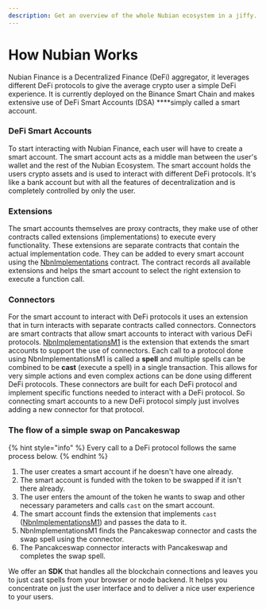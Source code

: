 ```yaml
---
description: Get an overview of the whole Nubian ecosystem in a jiffy.
---
```


# How Nubian Works

Nubian Finance is a Decentralized Finance \(DeFi\) aggregator, it leverages different DeFi protocols to give the average crypto user a simple DeFi experience. It is currently deployed on the Binance Smart Chain and makes extensive use of DeFi Smart Accounts \(DSA\) ****simply called a smart account. 

### **DeFi Smart Accounts**

To start interacting with Nubian Finance, each user will have to create a smart account. The smart account acts as a middle man between the user's wallet and the rest of the Nubian Ecosystem. The smart account holds the users crypto assets and is used to interact with different DeFi protocols. It's like a bank account but with all the features of decentralization and is completely controlled by only the user. 

### Extensions

The smart accounts themselves are proxy contracts, they make use of other contracts called extensions \(implementations\) to execute every functionality. These extensions are separate contracts that contain the actual implementation code. They can be added to every smart account using the [NbnImplementations](dsa-introduction/core/nbnimplementations.md) contract. The contract records all available extensions and helps the smart account to select the right extension to execute a function call. 

### Connectors

For the smart account to interact with DeFi protocols it uses an extension that in turn interacts with separate contracts called connectors. Connectors are smart contracts that allow smart accounts to interact with various DeFi protocols. [NbnImplementationsM1](dsa-introduction/implementations/nbndefaultimplementation.md) is the extension that extends the smart accounts to support the use of connectors. Each call to a protocol done using NbnImplementationsM1 is called a **spell** and multiple spells can be combined to be **cast** \(execute a spell\) in a single transaction. This allows for very simple actions and even complex actions can be done using different DeFi protocols. These connectors are built for each DeFi protocol and implement specific functions needed to interact with a DeFi protocol. So connecting smart accounts to a new DeFi protocol simply just involves adding a new connector for that protocol.

### The flow of a simple swap on Pancakeswap 

{% hint style="info" %}
Every call to a DeFi protocol follows the same process below.
{% endhint %}

1. The user creates a smart account if he doesn't have one already.
2. The smart account is funded with the token to be swapped if it isn't there already.
3. The user enters the amount of the token he wants to swap and other necessary parameters and calls `cast` on the smart account.
4. The smart account finds the extension that implements `cast`  \([NbnImplementationsM1](dsa-introduction/implementations/nbnimplementationm1.md)\) and passes the data to it.
5. NbnImplementationsM1 finds the Pancakeswap connector and casts the swap spell using the connector.
6. The Pancakceswap connector interacts with Pancakeswap and completes the swap spell.



We offer an **SDK** that handles all the blockchain connections and leaves you to just cast spells from your browser or node backend. It helps you concentrate on just the user interface and to deliver a nice user experience to your users.





